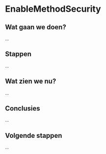# EnableMethodSecurity

## Wat gaan we doen?

...

## Stappen

...

## Wat zien we nu?

...

## Conclusies

...

## Volgende stappen

...

